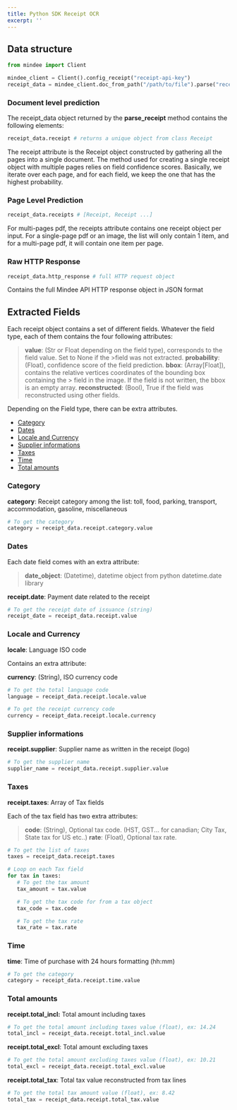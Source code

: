 ```yaml
---
title: Python SDK Receipt OCR
excerpt: ''
---
```


## Data structure

```python
from mindee import Client

mindee_client = Client().config_receipt("receipt-api-key")
receipt_data = mindee_client.doc_from_path("/path/to/file").parse("receipt")
```

### Document level prediction
The receipt_data object returned by the **parse_receipt** method contains the following elements:

```python
receipt_data.receipt # returns a unique object from class Receipt
```

The receipt attribute is the Receipt object constructed by gathering all the pages into a single document. The method used for creating a single receipt object with multiple pages relies on field confidence scores. Basically, we iterate over each page, and for each field, we keep the one that has the highest probability.

### Page Level Prediction

```python
receipt_data.receipts # [Receipt, Receipt ...]
```

For multi-pages pdf, the receipts attribute contains one receipt object per input. For a single-page pdf or an image, the list will only contain 1 item, and for a multi-page pdf, it will contain one item per page.

### Raw HTTP Response

```python
receipt_data.http_response # full HTTP request object
```

Contains the full Mindee API HTTP response object in JSON format

## Extracted Fields
Each receipt object contains a set of different fields. Whatever the field type, each of them contains the four following attributes:

> **value**: (Str or Float depending on the field type), corresponds to the field value. Set to None if the >field was not extracted.
> **probability**: (Float), confidence score of the field prediction.
> **bbox**: (Array[Float]), contains the relative vertices coordinates of the bounding box containing the > field in the image. If the field is not written, the bbox is an empty array.
> **reconstructed**: (Bool), True if the field was reconstructed using other fields.

Depending on the Field type, there can be extra attributes.

- [Category](#category)
- [Dates](#dates)
- [Locale and Currency](#locale-and-currency)
- [Supplier informations](#supplier-informations)
- [Taxes](#taxes)
- [Time](#time)
- [Total amounts](#total-amounts)

### Category
**category**: Receipt category among the list:  toll, food, parking, transport, accommodation, gasoline, miscellaneous

```python
# To get the category
category = receipt_data.receipt.category.value
```

### Dates
Each date field comes with an extra attribute:

> **date_object**: (Datetime), datetime object from python datetime.date library

 **receipt.date**: Payment date related to the receipt

```python
# To get the receipt date of issuance (string)
receipt_date = receipt_data.receipt.value
```

### Locale and Currency
**locale**: Language ISO code

Contains an extra attribute:

**currency**: (String), ISO currency code

```python
# To get the total language code
language = receipt_data.receipt.locale.value

# To get the receipt currency code
currency = receipt_data.receipt.locale.currency
```

### Supplier informations
**receipt.supplier**: Supplier name as written in the receipt (logo)

```python
# To get the supplier name
supplier_name = receipt_data.receipt.supplier.value
```

### Taxes
**receipt.taxes**: Array of Tax fields

Each of the tax field has two extra attributes:

> **code**: (String), Optional tax code. (HST, GST... for canadian; City Tax, State tax for US etc..)
> **rate**: (Float), Optional tax rate.

```python
# To get the list of taxes
taxes = receipt_data.receipt.taxes

# Loop on each Tax field
for tax in taxes:
   # To get the tax amount
   tax_amount = tax.value

   # To get the tax code for from a tax object
   tax_code = tax.code

   # To get the tax rate
   tax_rate = tax.rate
```

### Time
**time**: Time of purchase with 24 hours formatting (hh:mm)

```python
# To get the category
category = receipt_data.receipt.time.value
```

### Total amounts
**receipt.total_incl:** Total amount including taxes

```python
# To get the total amount including taxes value (float), ex: 14.24
total_incl = receipt_data.receipt.total_incl.value
```

**receipt.total_excl**: Total amount excluding taxes

```python
# To get the total amount excluding taxes value (float), ex: 10.21
total_excl = receipt_data.receipt.total_excl.value
```

**receipt.total_tax**: Total tax value reconstructed from tax lines

```python
# To get the total tax amount value (float), ex: 8.42
total_tax = receipt_data.receipt.total_tax.value
```
